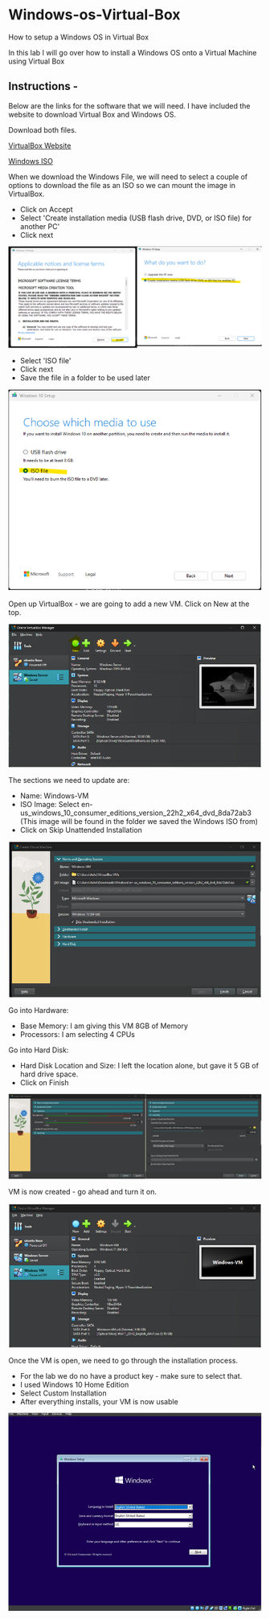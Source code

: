 # Windows-os-Virtual-Box
How to setup a Windows OS in Virtual Box

In this lab I will go over how to install a Windows OS onto a Virtual Machine using Virtual Box

## Instructions - 

Below are the links for the software that we will need. I have included the website to download Virtual Box and Windows OS.

Download both files.

[VirtualBox Website](https://www.virtualbox.org/wiki/Downloads)

[Windows ISO](https://www.microsoft.com/en-us/software-download/windows10)

When we download the Windows File, we will need to select a couple of options to download the file as an ISO so we can mount the image in VirtualBox.

- Click on Accept
- Select 'Create installation media (USB flash drive, DVD, or ISO file) for another PC'
- Click next

![image](https://github.com/seanmarqueling/Windows-os-Virtual-Box/blob/main/1.png?raw=true)

- Select 'ISO file'
- Click next
- Save the file in a folder to be used later


![image](https://github.com/seanmarqueling/Windows-os-Virtual-Box/blob/main/2.png?raw=true)

Open up VirtualBox - we are going to add a new VM. Click on New at the top.

![image](https://github.com/seanmarqueling/Windows-os-Virtual-Box/blob/main/3.png?raw=true)

The sections we need to update are:
- Name: Windows-VM
- ISO Image: Select en-us_windows_10_consumer_editions_version_22h2_x64_dvd_8da72ab3 (This image will be found in the folder we saved the Windows ISO from)
- Click on Skip Unattended Installation

![image](https://github.com/seanmarqueling/Windows-os-Virtual-Box/blob/main/4.png?raw=true)

Go into Hardware:
- Base Memory: I am giving this VM 8GB of Memory
- Processors: I am selecting 4 CPUs

Go into Hard Disk:
- Hard Disk Location and Size: I left the location alone, but gave it 5 GB of hard drive space.
- Click on Finish

![image](https://github.com/seanmarqueling/Windows-os-Virtual-Box/blob/main/5.png?raw=true)

VM is now created - go ahead and turn it on.

![image](https://github.com/seanmarqueling/Windows-os-Virtual-Box/blob/main/6.png?raw=true)

Once the VM is open, we need to go through the installation process.

- For the lab we do no have a product key - make sure to select that.
- I used Windows 10 Home Edition
- Select Custom Installation
- After everything installs, your VM is now usable

![image](https://github.com/seanmarqueling/Windows-os-Virtual-Box/blob/main/7.png?raw=true)
